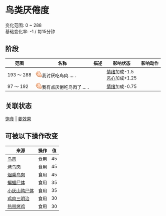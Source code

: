 # 鸟类<nobr>厌倦度</nobr>  
变化范围: 0 ~ 288  
基础变化率: -1 / 每15分钟  
## 阶段  
范围  |  名称  |  描述  |  影响状态  |  影响动作  
----  |  ----  |  ----  |  ----  |  ----  
193 ～ 288  |  <img decoding="async" src="Sprite/SaturationBirds.png" style="width:20px;">我讨厌吃鸟肉……  |    |  [情绪](Morale.md)加成-1.5<br>[恶心](Nausea.md)加成+1.25  |    
97 ～ 192  |  <img decoding="async" src="Sprite/SaturationBirds.png" style="width:20px;">我有点厌倦吃鸟肉了……  |    |  [情绪](Morale.md)加成-0.75  |    
## 关联状态  
[饱食](Satiation.md)  |  [姜效果](GingerEffect.md)  
## 可被以下操作改变  
来源  |  操作  |  值  
----  |  ----  |  ----  
[鸟肉](BirdMeat.md)  |  食用  |  45  
[烤鸟肉](BirdMeatCooked.md)  |  食用  |  45  
[烟熏鸟肉](BirdMeatSmoked.md)  |  食用  |  45  
[蝙蝠尸体](Bat.md)  |  食用  |  35  
[小灰山鹑尸体](PartridgeChickDead.md)  |  食用  |  35  
[鸡肉三明治](ChickenSandwich.md)  |  食用  |  30  
[热带烤鸡](IslandChicken.md)  |  食用  |  30  
